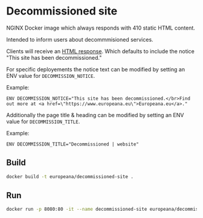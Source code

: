 # Decommissioned site

NGINX Docker image which always responds with 410 static HTML content.

Intended to inform users about decommmisioned services.

Clients will receive an [HTML response](./usr/share/nginx/html/index.html). Which defaults to include the notice "This site has been decommissioned."

For specific deployements the notice text can be modified by setting an ENV value for `DECOMMISSION_NOTICE`.

Example:

```
ENV DECOMMISSION_NOTICE="This site has been decommissioned.</br>Find out more at <a href=\"https://www.europeana.eu\">Europeana.eu</a>."
```

Additionally the page title & heading can be modified by setting an ENV value for `DECOMMISSION_TITLE`.

Example:

```
ENV DECOMMISSION_TITLE="Decommissioned | website"
```

## Build

```sh
docker build -t europeana/decommissioned-site .
```

## Run

```sh
docker run -p 8080:80 -it --name decommissioned-site europeana/decommissioned-site
```
